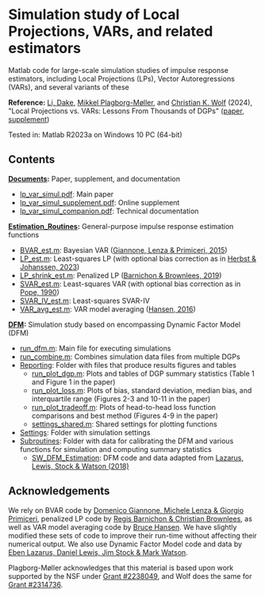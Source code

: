 # Simulation study of Local Projections, VARs, and related estimators

Matlab code for large-scale simulation studies of impulse response estimators, including Local Projections (LPs), Vector Autoregressions (VARs), and several variants of these

**Reference:**
[Li, Dake](https://github.com/dake-li), [Mikkel Plagborg-Møller](https://www.mikkelpm.com), and [Christian K. Wolf](https://www.christiankwolf.com/) (2024), "Local Projections vs. VARs: Lessons From Thousands of DGPs" ([paper](Documents/lp_var_simul.pdf), [supplement](Documents/lp_var_simul_supplement.pdf))

Tested in: Matlab R2023a on Windows 10 PC (64-bit)

## Contents

**[Documents](Documents):** Paper, supplement, and documentation
- [lp_var_simul.pdf](Documents/lp_var_simul.pdf): Main paper
- [lp_var_simul_supplement.pdf](Documents/lp_var_simul_supplement.pdf): Online supplement
- [lp_var_simul_companion.pdf](Documents/lp_var_simul_companion.pdf): Technical documentation

**[Estimation_Routines](Estimation_Routines):** General-purpose impulse response estimation functions
- [BVAR_est.m](Estimation_Routines/BVAR_est.m): Bayesian VAR ([Giannone, Lenza & Primiceri, 2015](https://doi.org/10.1162/REST_a_00483))
- [LP_est.m](Estimation_Routines/LP_est.m): Least-squares LP (with optional bias correction as in [Herbst & Johanssen, 2023](https://edherbst.net/research/pdfs/hj_lp-revised.pdf))
- [LP_shrink_est.m](Estimation_Routines/LP_shrink_est.m): Penalized LP ([Barnichon & Brownlees, 2019](https://www.mitpressjournals.org/doi/full/10.1162/rest_a_00778))
- [SVAR_est.m](Estimation_Routines/SVAR_est.m): Least-squares VAR (with optional bias correction as in [Pope, 1990](https://doi.org/10.1111/j.1467-9892.1990.tb00056.x))
- [SVAR_IV_est.m](Estimation_Routines/SVAR_IV_est.m): Least-squares SVAR-IV
- [VAR_avg_est.m](Estimation_Routines/VAR_avg_est.m): VAR model averaging ([Hansen, 2016](https://www.ssc.wisc.edu/~bhansen/papers/var.html))

**[DFM](DFM):** Simulation study based on encompassing Dynamic Factor Model (DFM)
- [run_dfm.m](DFM/run_dfm.m): Main file for executing simulations
- [run_combine.m](DFM/run_combine.m): Combines simulation data files from multiple DGPs
- [Reporting](DFM/Reporting): Folder with files that produce results figures and tables
  - [run_plot_dgp.m](DFM/Reporting/run_plot_dgp.m): Plots and tables of DGP summary statistics (Table 1 and Figure 1 in the paper)
  - [run_plot_loss.m](DFM/Reporting/run_plot_loss.m): Plots of bias, standard deviation, median bias, and interquartile range (Figures 2-3 and 10-11 in the paper)
  - [run_plot_tradeoff.m](DFM/Reporting/run_plot_tradeoff.m): Plots of head-to-head loss function comparisons and best method (Figures 4-9 in the paper)
  - [settings_shared.m](DFM/Reporting/settings_shared.m): Shared settings for plotting functions
- [Settings](DFM/Settings): Folder with simulation settings
- [Subroutines](DFM/Subroutines): Folder with data for calibrating the DFM and various functions for simulation and computing summary statistics
  - [SW_DFM_Estimation](DFM/Subroutines/SW_DFM_Estimation): DFM code and data adapted from [Lazarus, Lewis, Stock & Watson (2018)](https://doi.org/10.1080/07350015.2018.1506926)

## Acknowledgements
We rely on BVAR code by [Domenico Giannone, Michele Lenza & Giorgio Primiceri](http://faculty.wcas.northwestern.edu/gep575/GLPreplicationWeb.zip), penalized LP code by [Regis Barnichon & Christian Brownlees](https://drive.google.com/drive/folders/1Fjzw-U3hjIl467KXywRqeQod2jdHOmDo?usp=sharing), as well as VAR model averaging code by [Bruce Hansen](https://www.ssc.wisc.edu/~bhansen/progs/var.html). We have slightly modified these sets of code to improve their run-time without affecting their numerical output. We also use Dynamic Factor Model code and data by [Eben Lazarus, Daniel Lewis, Jim Stock & Mark Watson](http://www.princeton.edu/~mwatson/ddisk/LLSW_ReplicationFiles_071418.zip).

Plagborg-Møller acknowledges that this material is based upon work supported by the NSF under [Grant #2238049](https://www.nsf.gov/awardsearch/showAward?AWD_ID=2238049), and Wolf does the same for [Grant #2314736](https://www.nsf.gov/awardsearch/showAward?AWD_ID=2314736).
